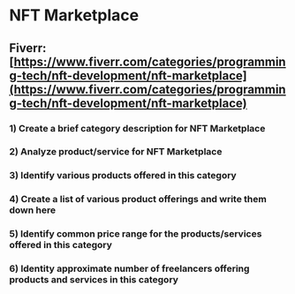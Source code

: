 # NFT Marketplace
## Fiverr: [https://www.fiverr.com/categories/programming-tech/nft-development/nft-marketplace](https://www.fiverr.com/categories/programming-tech/nft-development/nft-marketplace)
### 1) Create a brief category description for NFT Marketplace
### 2) Analyze product/service for NFT Marketplace
### 3) Identify various products offered in this category
### 4) Create a list of various product offerings and write them down here
### 5) Identify common price range for the products/services offered in this category
### 6) Identity approximate number of freelancers offering products and services in this category
